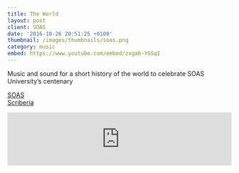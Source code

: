 ```yaml
---
title: The World
layout: post
client: SOAS
date: '2016-10-26 20:51:25 +0100'
thumbnail: /images/thumbnails/soas.png
category: music
embed: https://www.youtube.com/embed/zxgab-YGSqI
---
```


Music and sound for a short history of the world to celebrate SOAS University’s centenary

<a href="https://www.soas.ac.uk/">SOAS</a><br>
<a href="http://www.scriberia.co.uk/">Scriberia</a>

<iframe style="border: 0; width: 100%; height: 120px;" src="https://bandcamp.com/EmbeddedPlayer/album=118052895/size=large/bgcol=ffffff/linkcol=333333/tracklist=false/artwork=none/transparent=true/" seamless=""><a href="http://skillbard.bandcamp.com/album/clockwork">Clockwork by Skillbard</a></iframe>
